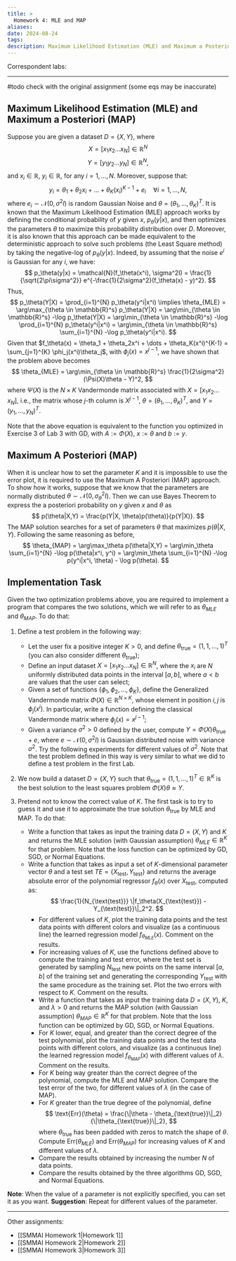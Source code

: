 ```yaml
---
title: >
  Homework 4: MLE and MAP
aliases: 
date: 2024-08-24
tags: 
description: Maximum Likelihood Estimation (MLE) and Maximum a Posteriori (MAP)
---
```

Correspondent labs: 

---

#todo check with the original assignment (some eqs may be inaccurate)
## Maximum Likelihood Estimation (MLE) and Maximum a Posteriori (MAP)
Suppose you are given a dataset $D = \{X,Y\}$, where
$$
X = [x_1x_2 \dots x_N] \in \mathbb{R}^N
$$
$$
Y = [y_1y_2 \dots y_N] \in \mathbb{R}^N,
$$
and $x_i \in \mathbb{R}$, $y_i \in \mathbb{R}$, for any $i = 1, \dots, N$. Moreover, suppose that:
$$
y_i = \theta_1 + \theta_2x_i + \dots + \theta_K(x_i)^{K-1} + e_i \quad \forall i = 1, \dots, N,
$$
where $e_i \sim \mathcal{N}(0, \sigma^2I)$ is random Gaussian Noise and $\theta = (\theta_1, \dots, \theta_K)^T$. It is known that the Maximum Likelihood Estimation (MLE) approach works by defining the conditional probability of $y$ given $x$, $p_\theta(y|x)$, and then optimizes the parameters $\theta$ to maximize this probability distribution over $D$. Moreover, it is also known that this approach can be made equivalent to the deterministic approach to solve such problems (the Least Square method) by taking the negative-log of $p_\theta(y|x)$. Indeed, by assuming that the noise $e^{i}$ is Gaussian for any $i$, we have:
$$
p_\theta(y|x) = \mathcal{N}(f_\theta(x^i), \sigma^2I) = \frac{1}{\sqrt{2\pi\sigma^2}} e^{-\frac{1}{2\sigma^2}(f_\theta(x) - y)^2}.
$$
Thus,
$$
p_\theta(Y|X) = \prod_{i=1}^{N} p_\theta(y^i|x^i) \implies \theta_{MLE} = \arg\max_{\theta \in \mathbb{R}^s} p_\theta(Y|X) = \arg\min_{\theta \in \mathbb{R}^s} -\log p_\theta(Y|X) = \arg\min_{\theta \in \mathbb{R}^s} -\log \prod_{i=1}^{N} p_\theta(y^i|x^i) = \arg\min_{\theta \in \mathbb{R}^s} \sum_{i=1}^{N} -\log p_\theta(y^i|x^i).
$$
Given that $f_\theta(x) = \theta_1 + \theta_2x^i + \dots + \theta_K(x^i)^{K-1} = \sum_{j=1}^{K} \phi_j(x^i)\theta_j$, with $\phi_j(x) = x^{j-1}$, we have shown that the problem above becomes
$$
\theta_{MLE} = \arg\min_{\theta \in \mathbb{R}^s} \frac{1}{2\sigma^2} (\Psi(X)\theta - Y)^2,
$$
where $\Psi(X)$ is the $N \times K$ Vandermonde matrix associated with $X = [x_1x_2 \dots x_N]$, i.e., the matrix whose $j$-th column is $X^{j-1}$, $\theta = (\theta_1, \dots, \theta_K)^T$, and $Y = (y_1, \dots, y_N)^T$.

Note that the above equation is equivalent to the function you optimized in Exercise 3 of Lab 3 with GD, with $A := \Phi(X)$, $x := \theta$ and $b := y$.

## Maximum A Posteriori (MAP)

When it is unclear how to set the parameter $K$ and it is impossible to use the error plot, it is required to use the Maximum A Posteriori (MAP) approach. To show how it works, suppose that we know that the parameters are normally distributed $\theta \sim \mathcal{N}(0, \sigma_\theta^2I)$. Then we can use Bayes Theorem to express the a posteriori probability on $y$ given $x$ and $\theta$ as
$$
p(\theta|X,Y) = \frac{p(Y|X, \theta)p(\theta)}{p(Y|X)}.
$$
The MAP solution searches for a set of parameters $\theta$ that maximizes $p(\theta|X,Y)$. Following the same reasoning as before,
$$
\theta_{MAP} = \arg\max_\theta p(\theta|X,Y) = \arg\min_\theta \sum_{i=1}^{N} -\log p(\theta|x^i, y^i) = \arg\min_\theta \sum_{i=1}^{N} -\log p(y^i|x^i, \theta) - \log p(\theta).
$$

## Implementation Task

Given the two optimization problems above, you are required to implement a program that compares the two solutions, which we will refer to as $\theta_{MLE}$ and $\theta_{MAP}$. To do that:

1. Define a test problem in the following way: 
    -  Let the user fix a positive integer $K > 0$, and define $\theta_{\text{true}} = (1, 1, \dots, 1)^T$ (you can also consider different $\theta_{\text{true}}$);
    -  Define an input dataset $X = [x_1x_2 \dots x_N] \in \mathbb{R}^N$, where the $x_i$ are $N$ uniformly distributed data points in the interval $[a, b]$, where $a < b$ are values that the user can select;
    -  Given a set of functions $\{\phi_1, \phi_2, \dots, \phi_K\}$, define the Generalized Vandermonde matrix $\Phi(X) \in \mathbb{R}^{N \times K}$, whose element in position $i,j$ is $\phi_j(x^i)$. In particular, write a function defining the classical Vandermonde matrix where $\phi_j(x) = x^{j-1}$;
    -  Given a variance $\sigma^2 > 0$ defined by the user, compute $Y = \Phi(X)\theta_{\text{true}} + e$, where $e \sim \mathcal{N}(0, \sigma^2I)$ is Gaussian distributed noise with variance $\sigma^2$. Try the following experiments for different values of $\sigma^2$. Note that the test problem defined in this way is very similar to what we did to define a test problem in the first Lab.

2. We now build a dataset $D = \{X,Y\}$ such that $\theta_{\text{true}} = (1, 1, \dots, 1)^T \in \mathbb{R}^K$ is the best solution to the least squares problem $\Phi(X)\theta \approx Y$.
3. Pretend not to know the correct value of $K$. The first task is to try to guess it and use it to approximate the true solution $\theta_{\text{true}}$ by MLE and MAP. To do that:
    -  Write a function that takes as input the training data $D = (X,Y)$ and $K$ and returns the MLE solution (with Gaussian assumption) $\theta_{MLE} \in \mathbb{R}^K$ for that problem. Note that the loss function can be optimized by GD, SGD, or Normal Equations.
    -  Write a function that takes as input a set of $K$-dimensional parameter vector $\theta$ and a test set $TE = \{X_{\text{test}}, Y_{\text{test}}\}$ and returns the average absolute error of the polynomial regressor $f_\theta(x)$ over $X_{\text{test}}$, computed as:
        $$
        \frac{1}{N_{\text{test}}} \|f_\theta(X_{\text{test}}) - Y_{\text{test}}\|_2^2.
        $$
        -  For different values of $K$, plot the training data points and the test data points with different colors and visualize (as a continuous line) the learned regression model $f_{\theta_{MLE}}(x)$. Comment on the results.
        -  For increasing values of $K$, use the functions defined above to compute the training and test error, where the test set is generated by sampling $N_{\text{test}}$ new points on the same interval $[a, b]$ of the training set and generating the corresponding $Y_{\text{test}}$ with the same procedure as the training set. Plot the two errors with respect to $K$. Comment on the results.
        -  Write a function that takes as input the training data $D = (X,Y)$, $K$, and $\lambda > 0$ and returns the MAP solution (with Gaussian assumption) $\theta_{MAP} \in \mathbb{R}^K$ for that problem. Note that the loss function can be optimized by GD, SGD, or Normal Equations.
        -  For $K$ lower, equal, and greater than the correct degree of the test polynomial, plot the training data points and the test data points with different colors, and visualize (as a continuous line) the learned regression model $f_{\theta_{MAP}}(x)$ with different values of $\lambda$. Comment on the results.
        -  For $K$ being way greater than the correct degree of the polynomial, compute the MLE and MAP solution. Compare the test error of the two, for different values of $\lambda$ (in the case of MAP).
        -  For $K$ greater than the true degree of the polynomial, define
           $$
              \text{Err}(\theta) = \frac{\|\theta - \theta_{\text{true}}\|_2}{\|\theta_{\text{true}}\|_2},
            $$
            where $\theta_{\text{true}}$ has been padded with zeros to match the shape of $\theta$. Compute $\text{Err}(\theta_{MLE})$ and $\text{Err}(\theta_{MAP})$ for increasing values of $K$ and different values of $\lambda$.
        -  Compare the results obtained by increasing the number $N$ of data points.
        -  Compare the results obtained by the three algorithms GD, SGD, and Normal Equations.

**Note**: When the value of a parameter is not explicitly specified, you can set it as you want. **Suggestion**: Repeat for different values of the parameter.




---
Other assignments:
- [[SMMAI Homework 1|Homework 1]]
- [[SMMAI Homework 2|Homework 2]]
- [[SMMAI Homework 3|Homework 3]]


